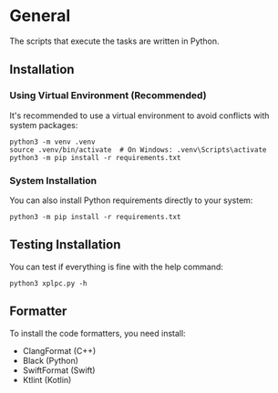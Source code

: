 # General

The scripts that execute the tasks are written in Python.

## Installation

### Using Virtual Environment (Recommended)

It's recommended to use a virtual environment to avoid conflicts with system packages:

    python3 -m venv .venv
    source .venv/bin/activate  # On Windows: .venv\Scripts\activate
    python3 -m pip install -r requirements.txt

### System Installation

You can also install Python requirements directly to your system:

    python3 -m pip install -r requirements.txt

## Testing Installation

You can test if everything is fine with the help command:

    python3 xplpc.py -h

## Formatter

To install the code formatters, you need install:

*   ClangFormat (C++)
*   Black (Python)
*   SwiftFormat (Swift)
*   Ktlint (Kotlin)
